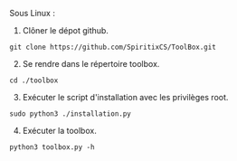 Sous Linux :

1. Clôner le dépot github.
```
git clone https://github.com/SpiritixCS/ToolBox.git
```
2. Se rendre dans le répertoire toolbox.
```
cd ./toolbox
```
3. Exécuter le script d'installation avec les privilèges root.
```
sudo python3 ./installation.py
```
4. Exécuter la toolbox.
```
python3 toolbox.py -h
```
